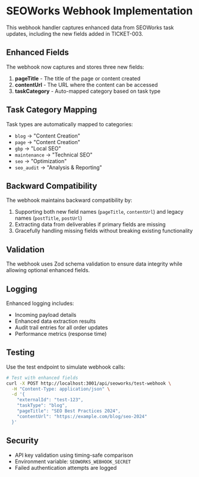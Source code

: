 # SEOWorks Webhook Implementation

This webhook handler captures enhanced data from SEOWorks task updates, including the new fields added in TICKET-003.

## Enhanced Fields

The webhook now captures and stores three new fields:

1. **pageTitle** - The title of the page or content created
2. **contentUrl** - The URL where the content can be accessed
3. **taskCategory** - Auto-mapped category based on task type

## Task Category Mapping

Task types are automatically mapped to categories:

- `blog` → "Content Creation"
- `page` → "Content Creation"
- `gbp` → "Local SEO"
- `maintenance` → "Technical SEO"
- `seo` → "Optimization"
- `seo_audit` → "Analysis & Reporting"

## Backward Compatibility

The webhook maintains backward compatibility by:

1. Supporting both new field names (`pageTitle`, `contentUrl`) and legacy names (`postTitle`, `postUrl`)
2. Extracting data from deliverables if primary fields are missing
3. Gracefully handling missing fields without breaking existing functionality

## Validation

The webhook uses Zod schema validation to ensure data integrity while allowing optional enhanced fields.

## Logging

Enhanced logging includes:
- Incoming payload details
- Enhanced data extraction results
- Audit trail entries for all order updates
- Performance metrics (response time)

## Testing

Use the test endpoint to simulate webhook calls:

```bash
# Test with enhanced fields
curl -X POST http://localhost:3001/api/seoworks/test-webhook \
  -H "Content-Type: application/json" \
  -d '{
    "externalId": "test-123",
    "taskType": "blog",
    "pageTitle": "SEO Best Practices 2024",
    "contentUrl": "https://example.com/blog/seo-2024"
  }'
```

## Security

- API key validation using timing-safe comparison
- Environment variable: `SEOWORKS_WEBHOOK_SECRET`
- Failed authentication attempts are logged